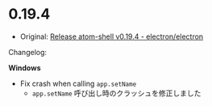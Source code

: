 # 0.19.4

* Original: [Release atom-shell v0.19.4 - electron/electron](https://github.com/electron/electron/releases/tag/v0.19.4)

Changelog:

**Windows**

* Fix crash when calling `app.setName`
  * `app.setName` 呼び出し時のクラッシュを修正しました
